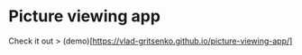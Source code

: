 # Picture viewing app

Check it out > (demo)[https://vlad-gritsenko.github.io/picture-viewing-app/]
